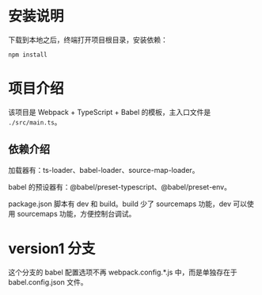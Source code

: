 # 安装说明

下载到本地之后，终端打开项目根目录，安装依赖：

```shell
npm install
```

# 项目介绍

该项目是 Webpack + TypeScript + Babel 的模板，主入口文件是 `./src/main.ts`。

## 依赖介绍

加载器有：ts-loader、babel-loader、source-map-loader。

babel 的预设器有：@babel/preset-typescript、@babel/preset-env。

package.json 脚本有 dev 和 build。build 少了 sourcemaps 功能，dev 可以使用 sourcemaps 功能，方便控制台调试。

# version1 分支

这个分支的 babel 配置选项不再 webpack.config.*.js 中，而是单独存在于 babel.config.json 文件。